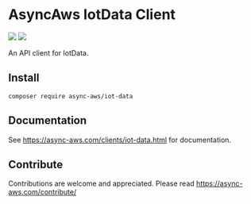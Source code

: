 # AsyncAws IotData Client

![](https://github.com/async-aws/iot-data/workflows/Tests/badge.svg?branch=master)
![](https://github.com/async-aws/iot-data/workflows/BC%20Check/badge.svg?branch=master)

An API client for IotData.

## Install

```cli
composer require async-aws/iot-data
```

## Documentation

See https://async-aws.com/clients/iot-data.html for documentation.

## Contribute

Contributions are welcome and appreciated. Please read https://async-aws.com/contribute/
